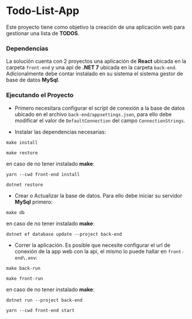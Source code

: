 # Todo-List-App

Este proyecto tiene como objetivo la creación de una aplicación web para gestionar una lista de **TODOS**.

### Dependencias

La solución cuenta con 2 proyectos una aplicación de **React** ubicada en la carpeta `front-end` y una api de **.NET 7** ubicada en la carpeta `back-end`. Adicionalmente debe contar instalado en su sistema el sistema gestor de base de datos **MySql**.

### Ejecutando el Proyecto

- Primero necesitara configurar el script de conexión a la base de datos ubicado en el archivo `back-end/appsettings.json`, para ello debe modificar el valor de `DefaultConnection` del campo `ConnectionStrings`.

- Instalar las dependencias necesarias:

```
make install
```

```
make restore
```

en caso de no tener instalado **make**:

```
yarn --cwd front-end install
```

```
dotnet restore
```

- Crear o Actualizar la base de datos. Para ello debe iniciar su servidor **MySql** primero:

```
make db
```

en caso de no tener instalado **make**:

```
dotnet ef database update --project back-end
```

- Correr la aplicación. Es posible que necesite configurar el url de conexión de la app web con la api, el mismo lo puede hallar en `front-end\.env`:

```
make back-run
```

```
make front-run
```

en caso de no tener instalado **make**:

```
dotnet run --project back-end

```

```
yarn --cwd front-end start
```
